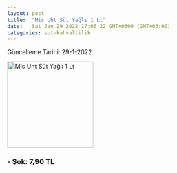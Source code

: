 ```yaml
---
layout: post
title:  "Mis Uht Süt Yağlı 1 Lt"
date:   Sat Jan 29 2022 17:06:22 GMT+0300 (GMT+03:00)
categories: sut-kahvaltilik
---
```


Güncelleme Tarihi: 29-1-2022

<img src="https://cdnd-tr.ceptesok.com/product/1000x1000/97884_uht-sut-yagli-1-lt.jpg" width="200" alt="Mis Uht Süt Yağlı 1 Lt" />


### - Şok: 7,90 TL

